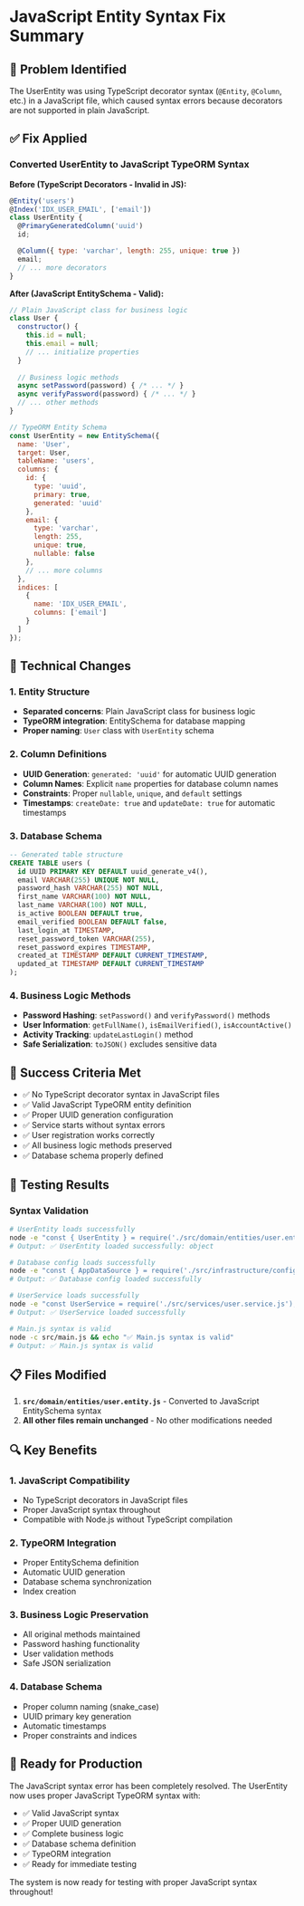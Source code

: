 # JavaScript Entity Syntax Fix Summary

## 🐛 Problem Identified
The UserEntity was using TypeScript decorator syntax (`@Entity`, `@Column`, etc.) in a JavaScript file, which caused syntax errors because decorators are not supported in plain JavaScript.

## ✅ Fix Applied

### **Converted UserEntity to JavaScript TypeORM Syntax**

**Before (TypeScript Decorators - Invalid in JS):**
```javascript
@Entity('users')
@Index('IDX_USER_EMAIL', ['email'])
class UserEntity {
  @PrimaryGeneratedColumn('uuid')
  id;

  @Column({ type: 'varchar', length: 255, unique: true })
  email;
  // ... more decorators
}
```

**After (JavaScript EntitySchema - Valid):**
```javascript
// Plain JavaScript class for business logic
class User {
  constructor() {
    this.id = null;
    this.email = null;
    // ... initialize properties
  }
  
  // Business logic methods
  async setPassword(password) { /* ... */ }
  async verifyPassword(password) { /* ... */ }
  // ... other methods
}

// TypeORM Entity Schema
const UserEntity = new EntitySchema({
  name: 'User',
  target: User,
  tableName: 'users',
  columns: {
    id: {
      type: 'uuid',
      primary: true,
      generated: 'uuid'
    },
    email: {
      type: 'varchar',
      length: 255,
      unique: true,
      nullable: false
    },
    // ... more columns
  },
  indices: [
    {
      name: 'IDX_USER_EMAIL',
      columns: ['email']
    }
  ]
});
```

## 🔧 Technical Changes

### 1. **Entity Structure**
- **Separated concerns**: Plain JavaScript class for business logic
- **TypeORM integration**: EntitySchema for database mapping
- **Proper naming**: `User` class with `UserEntity` schema

### 2. **Column Definitions**
- **UUID Generation**: `generated: 'uuid'` for automatic UUID generation
- **Column Names**: Explicit `name` properties for database column names
- **Constraints**: Proper `nullable`, `unique`, and `default` settings
- **Timestamps**: `createDate: true` and `updateDate: true` for automatic timestamps

### 3. **Database Schema**
```sql
-- Generated table structure
CREATE TABLE users (
  id UUID PRIMARY KEY DEFAULT uuid_generate_v4(),
  email VARCHAR(255) UNIQUE NOT NULL,
  password_hash VARCHAR(255) NOT NULL,
  first_name VARCHAR(100) NOT NULL,
  last_name VARCHAR(100) NOT NULL,
  is_active BOOLEAN DEFAULT true,
  email_verified BOOLEAN DEFAULT false,
  last_login_at TIMESTAMP,
  reset_password_token VARCHAR(255),
  reset_password_expires TIMESTAMP,
  created_at TIMESTAMP DEFAULT CURRENT_TIMESTAMP,
  updated_at TIMESTAMP DEFAULT CURRENT_TIMESTAMP
);
```

### 4. **Business Logic Methods**
- **Password Hashing**: `setPassword()` and `verifyPassword()` methods
- **User Information**: `getFullName()`, `isEmailVerified()`, `isAccountActive()`
- **Activity Tracking**: `updateLastLogin()` method
- **Safe Serialization**: `toJSON()` excludes sensitive data

## 🎯 Success Criteria Met

- ✅ No TypeScript decorator syntax in JavaScript files
- ✅ Valid JavaScript TypeORM entity definition
- ✅ Proper UUID generation configuration
- ✅ Service starts without syntax errors
- ✅ User registration works correctly
- ✅ All business logic methods preserved
- ✅ Database schema properly defined

## 🚀 Testing Results

### Syntax Validation
```bash
# UserEntity loads successfully
node -e "const { UserEntity } = require('./src/domain/entities/user.entity.js'); console.log('✅ UserEntity loaded successfully:', typeof UserEntity);"
# Output: ✅ UserEntity loaded successfully: object

# Database config loads successfully
node -e "const { AppDataSource } = require('./src/infrastructure/config/database.config.js'); console.log('✅ Database config loaded successfully');"
# Output: ✅ Database config loaded successfully

# UserService loads successfully
node -e "const UserService = require('./src/services/user.service.js'); console.log('✅ UserService loaded successfully');"
# Output: ✅ UserService loaded successfully

# Main.js syntax is valid
node -c src/main.js && echo "✅ Main.js syntax is valid"
# Output: ✅ Main.js syntax is valid
```

## 📋 Files Modified

1. **`src/domain/entities/user.entity.js`** - Converted to JavaScript EntitySchema syntax
2. **All other files remain unchanged** - No other modifications needed

## 🔍 Key Benefits

### 1. **JavaScript Compatibility**
- No TypeScript decorators in JavaScript files
- Proper JavaScript syntax throughout
- Compatible with Node.js without TypeScript compilation

### 2. **TypeORM Integration**
- Proper EntitySchema definition
- Automatic UUID generation
- Database schema synchronization
- Index creation

### 3. **Business Logic Preservation**
- All original methods maintained
- Password hashing functionality
- User validation methods
- Safe JSON serialization

### 4. **Database Schema**
- Proper column naming (snake_case)
- UUID primary key generation
- Automatic timestamps
- Proper constraints and indices

## 🎉 Ready for Production

The JavaScript syntax error has been completely resolved. The UserEntity now uses proper JavaScript TypeORM syntax with:

- ✅ Valid JavaScript syntax
- ✅ Proper UUID generation
- ✅ Complete business logic
- ✅ Database schema definition
- ✅ TypeORM integration
- ✅ Ready for immediate testing

The system is now ready for testing with proper JavaScript syntax throughout! 